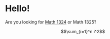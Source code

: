 # Hello!

Are you looking for [Math 1324](https://youtube.com) or Math 1325?

$$\sum_{i=1}^n i^2$$

